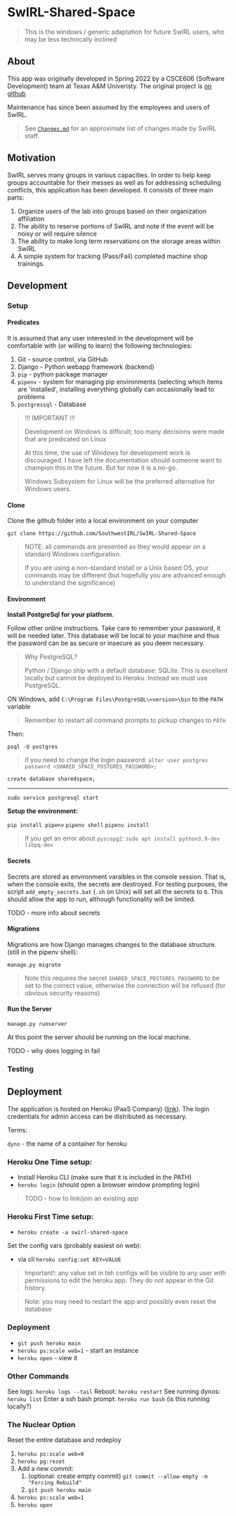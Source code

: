 # SwIRL-Shared-Space

> This is the windows / generic adaptation for future SwIRL users, who may be less technically inclined

## About

This app was originally developed in Spring 2022 by a CSCE606 (Software Development) team at Texas A&M Univeristy. The original project is [on github](https://github.com/Einsgate/SwIRL-Shared-Space)

Maintenance has since been assumed by the employees and users of SwIRL.

> See [`Changes.md`](Changes.md) for an approximate list of changes made by SwIRL staff.

## Motivation

SwIRL serves many groups in various capacities. In order to help keep groups accountable for their messes as well as for addressing scheduling conflicts, this application has been developed. It consists of three main parts:

1. Organize users of the lab into groups based on their organization affiliation
1. The ability to reserve portions of SwIRL and note if the event will be noisy or will require silence
  1. The ability to make long term reservations on the storage areas within SwIRL
1. A simple system for tracking (Pass/Fail) completed machine shop trainings.


## Development

### Setup

#### Predicates

It is assumed that any user interested in the development will be comfortable with (or willing to learn) the following technologies:

1. Git - source control, via GitHub
1. Django - Python webapp framework (backend)
1. `pip` - python package manager
  1. `pipenv` - system for managing pip environments (selecting which items are 'installed', installing everything globally can occasionally lead to problems
1. `postgressql` - Database

> !!! IMPORTANT !!!
>
> Development on Windows is difficult; too many decisions were made that are predicated on Linux
>
> At this time, the use of Windows for development work is discouraged. I have left the documentation should someone want to champion this in the future. But for now it is a no-go.
>
> Windows Subsystem for Linux will be the preferred alternative for Windows users.

#### Clone

Clone the github folder into a local environment on your computer

`git clone https://github.com/SouthwestIRL/SwIRL-Shared-Space`

> NOTE: all commands are presented as they would appear on a standard Windows configuration.
>
> If you are using a non-standard install or a Unix based OS, your commands may be different (but hopefully you are advanced enough to understand the significance)

#### Environment

__Install PostgreSql for your platform.__ 

Follow other online instructions. Take care to remember your password, it will be needed later. This database will be local to your machine and thus the password can be as secure or insecure as you deem necessary.

> Why PostgreSQL?
>
> Python / Django ship with a default database: SQLite. This is excellent locally but cannot be deployed to Heroku. Instead we must use PostgreSQL.

ON Windows, add `C:\Program Files\PostgreSQL\<version>\bin` to the `PATH` variable

> Remember to restart all command prompts to pickup changes to `PATH`

Then:

`psql -U postgres`

> if you need to change the login password:
`alter user postgres password <SHARED_SPACE_POSTGRES_PASSWORD>; `

`create database sharedspace;`

---

`sudo service postgresql start`


__Setup the environment:__

`pip install pipenv`
`pipenv shell`
`pipenv install`

> If you get an error about `pyscopg2`: `sudo apt install python3.9-dev libpq-dev`

#### Secrets

Secrets are stored as environment varaibles in the console session. That is, when the console exits, the secrets are destroyed. For testing purposes, the script `add_empty_secrets.bat` (`.sh` on Unix) will set all the secrets to `0`. This should allow the app to run, although functionality will be limited.

TODO - more info about secrets



#### Migrations

Migrations are how Django manages changes to the database structure. (still in the pipenv shell):

`manage.py migrate`

> Note this requires the secret `SHARED_SPACE_POSTGRES_PASSWORD` to be set to the correct value, otherwise the connection will be refused (for obvious security reasons)

#### Run the Server

`manage.py runserver`

At this point the server should be running on the local machine. 

TODO - why does logging in fail

### Testing


## Deployment

The application is hosted on Heroku (PaaS Company) ([link](https://dashboard.heroku.com/apps)). The login credentials for admin access can be distributed as necessary. 

Terms:

`dyno` - the name of a container for heroku 

### Heroku One Time setup:

* Install Heroku CLI (make sure that it is included in the PATH)
* `heroku login` (should open a browser window prompting login)

> TODO - how to link/join an existing app

### Heroku First Time setup:

* `heroku create -a swirl-shared-space`

Set the config vars (probably easiest on web):

* via cli `heroku config:set KEY=VALUE`

> Important!: any value set in teh configs will be visible to any user with permissions to edit the heroku app. They do not appear in the Git history.

> Note: you may need to restart the app and possibly even reset the database

### Deployment

* `git push heroku main`
* `heroku ps:scale web=1` - start an instance
* `heroku open` - view it

### Other Commands

See logs: `heroku logs --tail`
Reboot: `heroku restart`
See running dynos: `heroku list`
Enter a ssh bash prompt: `heroku run bash` (is this running locally?)

### The Nuclear Option

Reset the entire database and redeploy 

1. `heroku ps:scale web=0`
1. `heroku pg:reset`
1. Add a new commit:
   1. (optional: create empty commit) `git commit --allow-empty -m "Forcing Rebuild"`
   1. `git push heroku main`
1. `heroku ps:scale web=1`
1. `heroku open`
